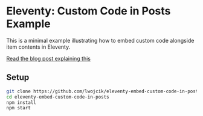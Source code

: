 # Eleventy: Custom Code in Posts Example

This is a minimal example illustrating how to embed custom code alongside item contents in Eleventy.

[Read the blog post explaining this](https://blog.lukaszwojcik.net/eleventy-custom-markup-alongside-item-contents/)

## Setup

```bash
git clone https://github.com/lwojcik/eleventy-embed-custom-code-in-posts.git
cd eleventy-embed-custom-code-in-posts
npm install
npm start
```
